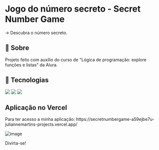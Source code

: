 
<h1>Jogo do número secreto - Secret Number Game</h1>
-> Descubra o número secreto.

<h2>📘 Sobre</h2>
<p>Projeto feito com auxílio do curso de "Lógica de programação: explore funções e listas" da Alura.</p>

## 🚀 Tecnologias
<div>
  <img src="https://img.shields.io/badge/HTML-239120?style=for-the-badge&logo=html5&logoColor=white">
  <img src="https://img.shields.io/badge/CSS-239120?&style=for-the-badge&logo=css3&logoColor=white">
  <img src="https://img.shields.io/badge/JavaScript-F7DF1E?style=for-the-badge&logo=javascript&logoColor=black">
</div>

<h2>Aplicação no Vercel</h2>
Para ter acesso a minha aplicação:
https://secretnumbergame-a59ejbe7u-juliannemartins-projects.vercel.app/

![image](https://github.com/juliannemartins/jogo-do-numero-secreto/assets/86490754/af027e75-1ad8-4ecf-9e92-473d424a5440)


Divirta-se!




